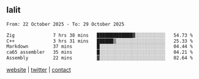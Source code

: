 ## lalit

<!--START_SECTION:waka-->

```txt
From: 22 October 2025 - To: 29 October 2025

Zig              7 hrs 38 mins   █████████████▓░░░░░░░░░░░   54.73 %
C++              3 hrs 31 mins   ██████▒░░░░░░░░░░░░░░░░░░   25.33 %
Markdown         37 mins         █░░░░░░░░░░░░░░░░░░░░░░░░   04.44 %
ca65 assembler   35 mins         █░░░░░░░░░░░░░░░░░░░░░░░░   04.21 %
Assembly         22 mins         ▓░░░░░░░░░░░░░░░░░░░░░░░░   02.64 %
```

<!--END_SECTION:waka-->

[website](https://lalit.sh) | [twitter](https://x.com/@lalitcodes) | [contact](https://lalit.sh/contact)
